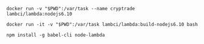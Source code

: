 


````
docker run -v "$PWD":/var/task --name cryptrade lambci/lambda:nodejs6.10

````

````
docker run -it -v "$PWD":/var/task lambci/lambda:build-nodejs6.10 bash
````

````
npm install -g babel-cli node-lambda
````
